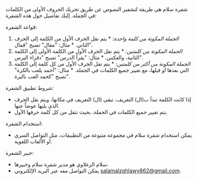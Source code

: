 شفرة سلام هي طريقة لتشفير النصوص عن طريق تحريك الحروف الأولى من الكلمات في الجملة. إليك تفاصيل حول هذه الشفرة:

قواعد الشفرة:
1. *الجملة المكونة من كلمة واحدة:* *   يتم نقل الحرف الأول من الكلمة إلى الحرف الثاني. *   مثال: "مقال" تصبح "قمال".
2. *الجملة المكونة من كلمتين:* *   يتم نقل الحرف الأول من الكلمة الأولى إلى الكلمة الثانية، والعكس. *   مثال: "يقرأ الدرس" تصبح "دقراء اليرس".
3. *الجملة المكونة من أكثر من كلمتين:* *   يتم نقل الحرف الأول من كل كلمة إلى الكلمة التي بعدها أو قبلها، مع تغيير جميع الكلمات في الجملة. *   مثال: "أحمد يلعب بالكرة" تصبح "كحمد العب باليرة".

شروط تطبيق الشفرة:
- إذا كانت الكلمة تبدأ ب(ال) التعريف، تبقى (ال) التعريف في مكانها، ويتم نقل الحرف الذي يليها عوضاً عنها.
- يتم تغيير جميع الكلمات في الجملة، بحيث تنقل من كل كلمة حرفها الأول.

استخدام الشفرة:
- يمكن استخدام شفرة سلام في مجموعة متنوعة من التطبيقات، مثل التواصل السري أو الألعاب اللغوية.

خبير الشفرة:
- سلام الزغلاوي هو مدير شفرة سلام وخبيرها.
- يمكن التواصل معه عبر البريد الإلكتروني salamalzghlawy862@gmail.com.
